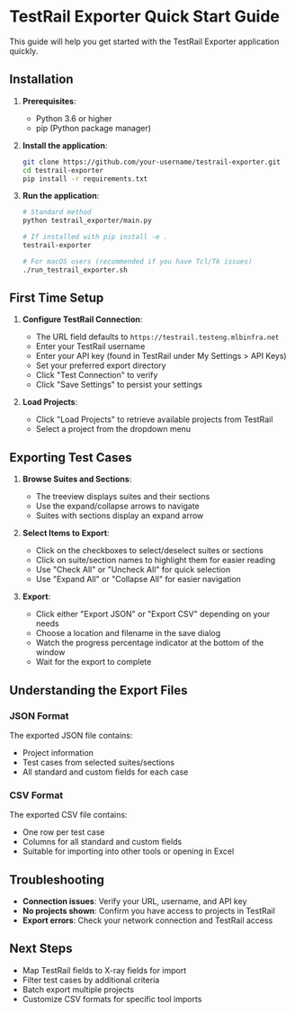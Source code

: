 # TestRail Exporter Quick Start Guide

This guide will help you get started with the TestRail Exporter application quickly.

## Installation

1. **Prerequisites**:
   - Python 3.6 or higher
   - pip (Python package manager)

2. **Install the application**:
   ```bash
   git clone https://github.com/your-username/testrail-exporter.git
   cd testrail-exporter
   pip install -r requirements.txt
   ```

3. **Run the application**:
   ```bash
   # Standard method
   python testrail_exporter/main.py
   
   # If installed with pip install -e .
   testrail-exporter
   
   # For macOS users (recommended if you have Tcl/Tk issues)
   ./run_testrail_exporter.sh
   ```

## First Time Setup

1. **Configure TestRail Connection**:
   - The URL field defaults to `https://testrail.testeng.mlbinfra.net`
   - Enter your TestRail username
   - Enter your API key (found in TestRail under My Settings > API Keys)
   - Set your preferred export directory
   - Click "Test Connection" to verify
   - Click "Save Settings" to persist your settings

2. **Load Projects**:
   - Click "Load Projects" to retrieve available projects from TestRail
   - Select a project from the dropdown menu

## Exporting Test Cases

1. **Browse Suites and Sections**:
   - The treeview displays suites and their sections
   - Use the expand/collapse arrows to navigate
   - Suites with sections display an expand arrow

2. **Select Items to Export**:
   - Click on the checkboxes to select/deselect suites or sections
   - Click on suite/section names to highlight them for easier reading
   - Use "Check All" or "Uncheck All" for quick selection
   - Use "Expand All" or "Collapse All" for easier navigation

3. **Export**:
   - Click either "Export JSON" or "Export CSV" depending on your needs
   - Choose a location and filename in the save dialog
   - Watch the progress percentage indicator at the bottom of the window
   - Wait for the export to complete

## Understanding the Export Files

### JSON Format
The exported JSON file contains:
- Project information
- Test cases from selected suites/sections
- All standard and custom fields for each case

### CSV Format
The exported CSV file contains:
- One row per test case
- Columns for all standard and custom fields
- Suitable for importing into other tools or opening in Excel

## Troubleshooting

- **Connection issues**: Verify your URL, username, and API key
- **No projects shown**: Confirm you have access to projects in TestRail
- **Export errors**: Check your network connection and TestRail access

## Next Steps

- Map TestRail fields to X-ray fields for import
- Filter test cases by additional criteria
- Batch export multiple projects
- Customize CSV formats for specific tool imports